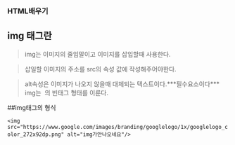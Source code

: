 ### HTML배우기

## img 태그란

>img는 이미지의 줄임말이고 이미지를 삽입할때 사용한다.

>삽일할 이미지의 주소를 src의 속성 값에 작성해주어야한다.

>alt속성은 이미지가 나오지 않을때 대체되는 텍스트이다.\*\*\*필수요소이다\*\*\*
>img는 <img /> 의 빈태그 형태를 이룬다.

##img태그의 형식

```<img    src="https://www.google.com/images/branding/googlelogo/1x/googlelogo_color_272x92dp.png" alt="img가안나오네요"/>```



